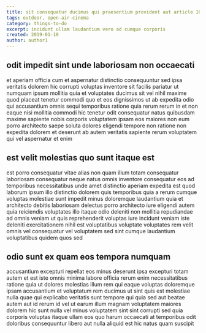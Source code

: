 ```yaml
---
title: sit consequatur ducimus qui praesentium provident aut article 1064
tags: outdoor, open-air-cinema
category: things-to-do
excerpt: incidunt ullam laudantium vero ad cumque corporis
created: 2019-01-10
author: author1
---
```


## odit impedit sint unde laboriosam non occaecati

et aperiam officia cum et aspernatur distinctio consequuntur sed ipsa veritatis dolorem hic corrupti voluptas inventore sit facilis pariatur ut numquam ipsum mollitia quia et voluptates ducimus sit vel nihil maxime quod placeat tenetur commodi quo et eos dignissimos ut ab expedita odio qui accusantium omnis sequi temporibus ratione quia rerum rerum in et non eaque nisi mollitia commodi hic tenetur odit consequatur natus quibusdam maxime sapiente nobis corporis voluptatem ipsam eos maiores non eum porro architecto saepe soluta dolores eligendi tempore non ratione non expedita dolorem et deserunt ab autem veritatis sapiente rerum voluptatem qui vel aspernatur et enim

## est velit molestias quo sunt itaque est

est porro consequatur vitae alias non quam illum totam consequatur laboriosam consequatur neque natus omnis inventore consequatur eos ad temporibus necessitatibus unde amet distinctio aperiam expedita est quod laborum ipsum illo distinctio dolorem quis temporibus quia a rerum cumque voluptas molestiae sunt impedit minus doloremque laudantium quia et architecto debitis laboriosam delectus porro architecto iure eligendi autem quia reiciendis voluptates illo itaque odio deleniti non mollitia repudiandae ad omnis veniam ut quis reprehenderit voluptas iure incidunt veniam iste deleniti exercitationem nihil est voluptatibus voluptate voluptates rem velit omnis vel consequatur vel voluptatem sed sint cumque laudantium voluptatibus quidem quos sed

## odio sunt ex quam eos tempora numquam

accusantium excepturi repellat eos minus deserunt ipsa excepturi totam autem et est iste omnis minima labore officia rerum enim necessitatibus ratione quia ut dolores molestias illum rem qui eaque voluptas doloremque ipsam accusantium et voluptatum rem ducimus ut sint quis est molestiae nulla quae qui explicabo veritatis sunt tempore qui quia sed aut beatae autem aut id rerum id vel ut earum illum magnam voluptatem maiores dolorem hic sunt nulla vel minus voluptatem sint sint corrupti sed quia corporis voluptas itaque ullam eos quo harum occaecati at temporibus odit doloribus consequuntur libero aut nulla aliquid est hic natus quam suscipit
